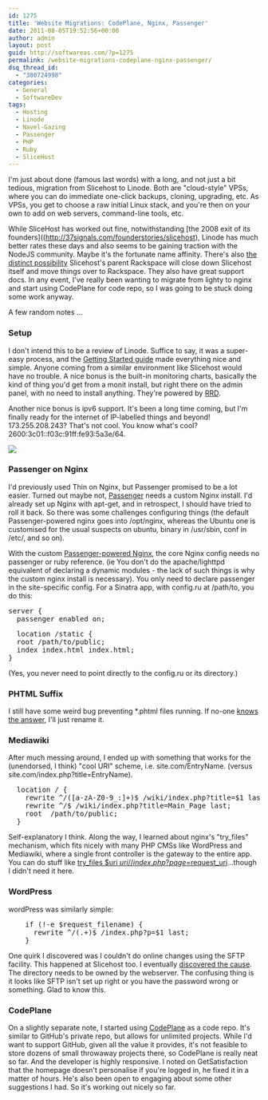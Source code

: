 ```yaml
---
id: 1275
title: 'Website Migrations: CodePlane, Nginx, Passenger'
date: 2011-08-05T19:52:56+00:00
author: admin
layout: post
guid: http://softwareas.com/?p=1275
permalink: /website-migrations-codeplane-nginx-passenger/
dsq_thread_id:
  - "380724998"
categories:
  - General
  - SoftwareDev
tags:
  - Hosting
  - Linode
  - Navel-Gazing
  - Passenger
  - PHP
  - Ruby
  - SliceHost
---
```

I'm just about done (famous last words) with a long, and not just a bit tedious, migration from Slicehost to Linode. Both are "cloud-style" VPSs, where you can do immediate one-click backups, cloning, upgrading, etc. As VPSs, you get to choose a raw initial Linux stack, and you're then on your own to add on web servers, command-line tools, etc.

While SliceHost has worked out fine, notwithstanding [the 2008 exit of its founders]((http://37signals.com/founderstories/slicehost), Linode has much better rates these days and also seems to be gaining traction with the NodeJS community. Maybe it's the fortunate name affinity. There's also [the distinct possibility](http://thenextweb.com/dd/2011/05/03/rackspace-to-shut-down-slicehost/) Slicehost's parent Rackspace will close down Slicehost itself and move things over to Rackspace. They also have great support docs. In any event, I've really been wanting to migrate from lighty to nginx and start using CodePlane for code repo, so I was going to be stuck doing some work anyway.

A few random notes ...

### Setup

I don't intend this to be a review of Linode. Suffice to say, it was a super-easy process, and the [Getting Started guide](http://library.linode.com/getting-started) made everything nice and simple. Anyone coming from a similar environment like Slicehost would have no trouble. A nice bonus is the built-in monitoring charts, basically the kind of thing you'd get from a monit install, but right there on the admin panel, with no need to install anything. They're powered by [RRD](http://www.mrtg.org/rrdtool/).

Another nice bonus is ipv6 support. It's been a long time coming, but I'm finally ready for the internet of IP-labelled things and beyond! 173.255.208.243? That's not cool. You know what's cool? 2600:3c01::f03c:91ff:fe93:5a3e/64.

![](http://picupper.com/2011/08/05/billions-vpo.jpg)

### Passenger on Nginx

I'd previously used Thin on Nginx, but Passenger promised to be a lot easier. Turned out maybe not, <a href="http://www.modrails.com/install.html">Passenger</a> needs a custom Nginx install. I'd already set up Nginx with apt-get, and in retrospect, I should have tried to roll it back. So there was some challenges configuring things (the default Passenger-powered nginx goes into /opt/nginx, whereas the Ubuntu one is customised for the usual suspects on ubuntu, binary in /usr/sbin, conf in /etc/, and so on).

With the custom <a href="http://library.linode.com/frameworks/ruby-on-rails-nginx">Passenger-powered Nginx</a>, the core Nginx config needs no passenger or ruby reference. (ie You don't do the apache/lighttpd equivalent of declaring a dynamic modules - the lack of such things is why the custom nginx install is necessary). You only need to declare passenger in the site-specific config. For a Sinatra app, with config.ru at /path/to, you do this:

<pre>server {
  passenger_enabled on;
</pre>
<pre>
  location /static {
  root /path/to/public;
  index index.html index.html;
}</pre>

(Yes, you never need to point directly to the config.ru or its directory.)

### PHTML Suffix

I still have some weird bug preventing *.phtml files running. If no-one <a href="http://stackoverflow.com/questions/6955086/nginxfcgi-phtml-suffix-not-running-php">knows the answer</a>, I'll just rename it.

### Mediawiki

After much messing around, I ended up with something that works for the (unendorsed, I think) "cool URI" scheme, i.e. site.com/EntryName. (versus  site.com/index.php?title=EntryName).

<pre>
  location / {
    rewrite ^/([a-zA-Z0-9_:]+)$ /wiki/index.php?title=$1 last;
    rewrite ^/$ /wiki/index.php?title=Main_Page last;
    root  /path/to/public;
  }
</pre>

Self-explanatory I think. Along the way, I learned about nginx's "try_files" mechanism, which fits nicely with many PHP CMSs like WordPress and Mediawiki, where a single front controller is the gateway to the entire app. You can do stuff like  <a href="http://michaelshadle.com/2010/08/20/front-controller-patterns-and-nginx">try_files $uri $uri/ /index.php?page=$request_uri</a>...though I didn't need it here.

### WordPress

wordPress was similarly simple:

<pre>
    if (!-e $request_filename) {
      rewrite ^/(.+)$ /index.php?p=$1 last;
    }
</pre>

One quirk I discovered was I couldn't do online changes using the SFTP facility. This happened at Slicehost too. I eventually [discovered the cause](http://wordpress.org/support/topic/wp-27-error-failed-to-connect-to-ftp-server-http#post-994292). The directory needs to be owned by the webserver. The confusing thing is it looks like SFTP isn't set up right or you have the password wrong or something. Glad to know this.

### CodePlane

On a slightly separate note, I started using <a href="http://codeplane.com">CodePlane</a> as a code repo. It's similar to GitHub's private repo, but allows for unlimited projects. While I'd want to support GitHub, given all the value it provides, it's not feasible to store dozens of small throwaway projects there, so CodePlane is really neat so far. And the developer is highly responsive. I noted on GetSatisfaction that the homepage doesn't personalise if you're logged in, he fixed it in a matter of hours. He's also been open to engaging about some other suggestions I had. So it's working out nicely so far.